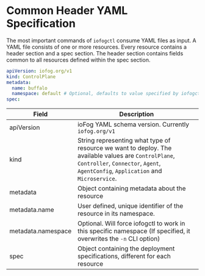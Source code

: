# Common Header YAML Specification

The most important commands of `iofogctl` consume YAML files as input. A YAML file consists of one or more resources. Every resource contains a header section and a spec section. The header section contains fields common to all resources defined within the spec section.

```yaml
apiVersion: iofog.org/v1
kind: ControlPlane
metadata:
  name: buffalo
  namespace: default # Optional, defaults to value specified by iofogctl namespace flag
spec:
```

| Field              | Description                                                                                                                                                                                |
| ------------------ | ------------------------------------------------------------------------------------------------------------------------------------------------------------------------------------------ |
| apiVersion         | ioFog YAML schema version. Currently `iofog.org/v1`                                                                                                                                        |
| kind               | String representing what type of resource we want to deploy. The available values are `ControlPlane`, `Controller`, `Connector`, `Agent`, `AgentConfig`, `Application` and `Microservice`. |
| metadata           | Object containing metadata about the resource                                                                                                                                              |
| metadata.name      | User defined, unique identifier of the resource in its namespace.                                                                                                                          |
| metadata.namespace | Optional. Will force iofogctl to work in this specific namespace (If specified, it overwrites the `-n` CLI option)                                                                         |
| spec               | Object containing the deployment specifications, different for each resource                                                                                                               |
